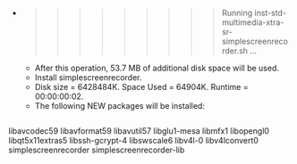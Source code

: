 * >>>>>>>>> Running inst-std-multimedia-xtra-sr-simplescreenrecorder.sh ...
  * After this operation, 53.7 MB of additional disk space will be used.
  * Install simplescreenrecorder.
  * Disk size = 6428484K. Space Used = 64904K. Runtime = 00:00:00:02.
  * The following NEW packages will be installed:
  ```bash
libavcodec59 libavformat59 libavutil57 libglu1-mesa libmfx1
libopengl0 libqt5x11extras5 libssh-gcrypt-4 libswscale6 libv4l-0
libv4lconvert0 simplescreenrecorder simplescreenrecorder-lib
  ```
